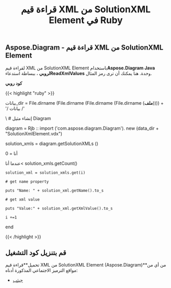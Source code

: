 ﻿---
title: قراءة قيم XML من SolutionXML Element في Ruby
type: docs
weight: 20
url: /ar/java/reading-xml-values-from-the-solutionxml-element-in-ruby/
---
## **Aspose.Diagram - قراءة قيم XML من SolutionXML Element**
 لقراءة قيم XML من SolutionXML Element باستخدام**Aspose.Diagram Java لروبي** ، ببساطة استدعاء**ReadXmlValues** وحدة. هنا يمكنك أن ترى رمز المثال.

**كود روبي**

{{< highlight "ruby" >}}

 بيانات_dir = File.dirname (File.dirname (File.dirname (File.dirname (__ملف__)))) + '/ بيانات /'

\ # إنشاء مثيل Diagram

diagram = Rjb :: import ('com.aspose.diagram.Diagram'). new (data_dir + "SolutionXmlElement.vdx")

solution_xmls = diagram.getSolutionXMLs ()

أنا = 0

 عندما أنا< solution_xmls.getCount()

    solution_xml = solution_xmls.get(i)

    # get name property

    puts "Name: " + solution_xml.getName().to_s

    # get xml value

    puts "Value:" + solution_xml.getXmlValue().to_s

    i +=1

end

{{< /highlight >}}
## **قم بتنزيل كود التشغيل**
 تحميل**قراءة قيم XML من SolutionXML Element (Aspose.Diagram)**من أي من مواقع الترميز الاجتماعي المذكورة أدناه:

- [جيثب](https://github.com/asposediagram/Aspose.Diagram-for-Java/blob/master/Plugins/Aspose_Diagram_Java_for_Ruby/lib/asposediagramjava/SolutionXML/readxmlvalues.rb)
